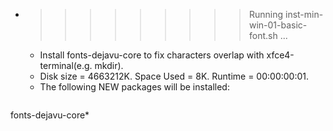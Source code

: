 * >>>>>>>>> Running inst-min-win-01-basic-font.sh ...
  * Install fonts-dejavu-core to fix characters overlap with xfce4-terminal(e.g. mkdir).
  * Disk size = 4663212K. Space Used = 8K. Runtime = 00:00:00:01.
  * The following NEW packages will be installed:
  ```bash
fonts-dejavu-core*
  ```
